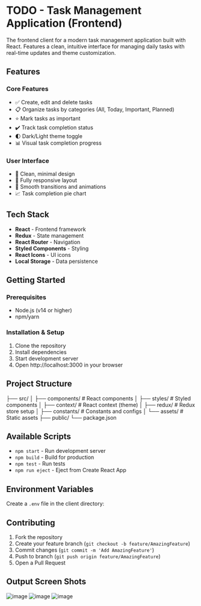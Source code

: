# TODO - Task Management Application (Frontend)

The frontend client for a modern task management application built with React. Features a clean, intuitive interface for managing daily tasks with real-time updates and theme customization.

## Features

### Core Features
- ✅ Create, edit and delete tasks
- 📋 Organize tasks by categories (All, Today, Important, Planned)
- ⭐ Mark tasks as important
- ✔️ Track task completion status
- 🌓 Dark/Light theme toggle
- 📊 Visual task completion progress

### User Interface
- 🎯 Clean, minimal design
- 📱 Fully responsive layout
- 🔄 Smooth transitions and animations
- 📈 Task completion pie chart

## Tech Stack

- **React** - Frontend framework
- **Redux** - State management
- **React Router** - Navigation
- **Styled Components** - Styling
- **React Icons** - UI icons
- **Local Storage** - Data persistence

## Getting Started

### Prerequisites
- Node.js (v14 or higher)
- npm/yarn

### Installation & Setup

1. Clone the repository
2. Install dependencies
3. Start development server
4. Open http://localhost:3000 in your browser

## Project Structure
├── src/
│ ├── components/ # React components
│ ├── styles/ # Styled components
│ ├── context/ # React context (theme)
│ ├── redux/ # Redux store setup
│ ├── constants/ # Constants and configs
│ └── assets/ # Static assets
├── public/
└── package.json

## Available Scripts

- `npm start` - Run development server
- `npm build` - Build for production
- `npm test` - Run tests
- `npm run eject` - Eject from Create React App

## Environment Variables

Create a `.env` file in the client directory:

## Contributing

1. Fork the repository
2. Create your feature branch (`git checkout -b feature/AmazingFeature`)
3. Commit changes (`git commit -m 'Add AmazingFeature'`)
4. Push to branch (`git push origin feature/AmazingFeature`)
5. Open a Pull Request

## Output Screen Shots
![image](https://github.com/user-attachments/assets/d830186b-e75c-4160-96ca-c4819a33c604)
![image](https://github.com/user-attachments/assets/70993590-85fc-4434-812c-0a64204a155a)
![image](https://github.com/user-attachments/assets/c364ee5a-9a7c-441f-b6f2-f14b44fa60e4)




